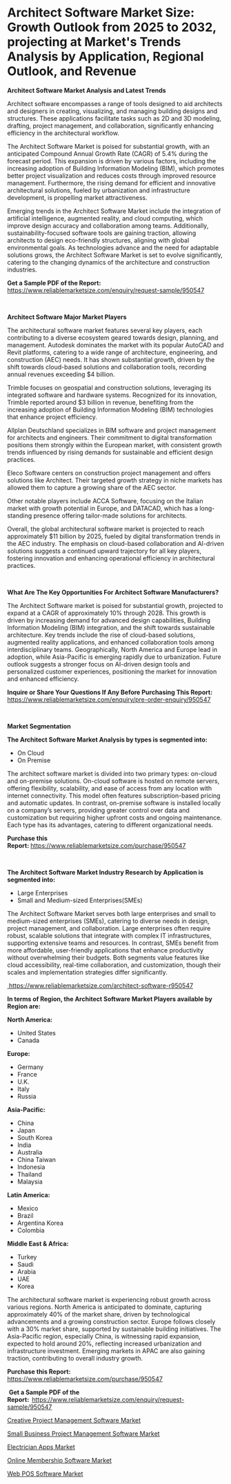 <p><h1>Architect Software Market Size: Growth Outlook from 2025 to 2032, projecting at Market's Trends Analysis by Application, Regional Outlook, and Revenue</h1></p><p><strong>Architect Software Market Analysis and Latest Trends</strong></p>
<p><p>Architect software encompasses a range of tools designed to aid architects and designers in creating, visualizing, and managing building designs and structures. These applications facilitate tasks such as 2D and 3D modeling, drafting, project management, and collaboration, significantly enhancing efficiency in the architectural workflow.</p><p>The Architect Software Market is poised for substantial growth, with an anticipated Compound Annual Growth Rate (CAGR) of 5.4% during the forecast period. This expansion is driven by various factors, including the increasing adoption of Building Information Modeling (BIM), which promotes better project visualization and reduces costs through improved resource management. Furthermore, the rising demand for efficient and innovative architectural solutions, fueled by urbanization and infrastructure development, is propelling market attractiveness.</p><p>Emerging trends in the Architect Software Market include the integration of artificial intelligence, augmented reality, and cloud computing, which improve design accuracy and collaboration among teams. Additionally, sustainability-focused software tools are gaining traction, allowing architects to design eco-friendly structures, aligning with global environmental goals. As technologies advance and the need for adaptable solutions grows, the Architect Software Market is set to evolve significantly, catering to the changing dynamics of the architecture and construction industries.</p></p>
<p><strong>Get a Sample PDF of the Report:&nbsp;</strong> <a href="https://www.reliablemarketsize.com/enquiry/request-sample/950547?utm_campaign=2038&utm_medium=2&utm_source=Github&utm_content=ia&utm_term=06032025&utm_id=architect-software">https://www.reliablemarketsize.com/enquiry/request-sample/950547</a></p>
<p>&nbsp;</p>
<p><strong>Architect Software Major Market Players</strong></p>
<p><p>The architectural software market features several key players, each contributing to a diverse ecosystem geared towards design, planning, and management. Autodesk dominates the market with its popular AutoCAD and Revit platforms, catering to a wide range of architecture, engineering, and construction (AEC) needs. It has shown substantial growth, driven by the shift towards cloud-based solutions and collaboration tools, recording annual revenues exceeding $4 billion.</p><p>Trimble focuses on geospatial and construction solutions, leveraging its integrated software and hardware systems. Recognized for its innovation, Trimble reported around $3 billion in revenue, benefiting from the increasing adoption of Building Information Modeling (BIM) technologies that enhance project efficiency.</p><p>Allplan Deutschland specializes in BIM software and project management for architects and engineers. Their commitment to digital transformation positions them strongly within the European market, with consistent growth trends influenced by rising demands for sustainable and efficient design practices.</p><p>Eleco Software centers on construction project management and offers solutions like Architect. Their targeted growth strategy in niche markets has allowed them to capture a growing share of the AEC sector.</p><p>Other notable players include ACCA Software, focusing on the Italian market with growth potential in Europe, and DATACAD, which has a long-standing presence offering tailor-made solutions for architects.</p><p>Overall, the global architectural software market is projected to reach approximately $11 billion by 2025, fueled by digital transformation trends in the AEC industry. The emphasis on cloud-based collaboration and AI-driven solutions suggests a continued upward trajectory for all key players, fostering innovation and enhancing operational efficiency in architectural practices.</p></p>
<p>&nbsp;</p>
<p><strong>What Are The Key Opportunities For Architect Software Manufacturers?</strong></p>
<p><p>The Architect Software market is poised for substantial growth, projected to expand at a CAGR of approximately 10% through 2028. This growth is driven by increasing demand for advanced design capabilities, Building Information Modeling (BIM) integration, and the shift towards sustainable architecture. Key trends include the rise of cloud-based solutions, augmented reality applications, and enhanced collaboration tools among interdisciplinary teams. Geographically, North America and Europe lead in adoption, while Asia-Pacific is emerging rapidly due to urbanization. Future outlook suggests a stronger focus on AI-driven design tools and personalized customer experiences, positioning the market for innovation and enhanced efficiency.</p></p>
<p><strong>Inquire or Share Your Questions If Any Before Purchasing This Report:</strong> <a href="https://www.reliablemarketsize.com/enquiry/pre-order-enquiry/950547?utm_campaign=2038&utm_medium=2&utm_source=Github&utm_content=ia&utm_term=06032025&utm_id=architect-software">https://www.reliablemarketsize.com/enquiry/pre-order-enquiry/950547</a></p>
<p>&nbsp;</p>
<p><strong>Market Segmentation</strong></p>
<p><strong>The Architect Software Market Analysis by types is segmented into:</strong></p>
<p><ul><li>On Cloud</li><li>On Premise</li></ul></p>
<p><p>The architect software market is divided into two primary types: on-cloud and on-premise solutions. On-cloud software is hosted on remote servers, offering flexibility, scalability, and ease of access from any location with internet connectivity. This model often features subscription-based pricing and automatic updates. In contrast, on-premise software is installed locally on a company’s servers, providing greater control over data and customization but requiring higher upfront costs and ongoing maintenance. Each type has its advantages, catering to different organizational needs.</p></p>
<p><strong>Purchase this Report:&nbsp;</strong><a href="https://www.reliablemarketsize.com/purchase/950547?utm_campaign=2038&utm_medium=2&utm_source=Github&utm_content=ia&utm_term=06032025&utm_id=architect-software">https://www.reliablemarketsize.com/purchase/950547</a></p>
<p>&nbsp;</p>
<p><strong>The Architect Software Market Industry Research by Application is segmented into:</strong></p>
<p><ul><li>Large Enterprises</li><li>Small and Medium-sized Enterprises(SMEs)</li></ul></p>
<p><p>The Architect Software Market serves both large enterprises and small to medium-sized enterprises (SMEs), catering to diverse needs in design, project management, and collaboration. Large enterprises often require robust, scalable solutions that integrate with complex IT infrastructures, supporting extensive teams and resources. In contrast, SMEs benefit from more affordable, user-friendly applications that enhance productivity without overwhelming their budgets. Both segments value features like cloud accessibility, real-time collaboration, and customization, though their scales and implementation strategies differ significantly.</p></p>
<p><a href="https://www.reliablemarketsize.com/architect-software-r950547?utm_campaign=2038&utm_medium=2&utm_source=Github&utm_content=ia&utm_term=06032025&utm_id=architect-software">&nbsp;https://www.reliablemarketsize.com/architect-software-r950547</a></p>
<p><strong>In terms of Region, the Architect Software Market Players available by Region are:</strong></p>
<p>
    <p> <strong> North America: </strong>
        <ul>
            <li>United States</li>
            <li>Canada</li>
        </ul>
        </p> 
    <p> <strong> Europe: </strong>
        <ul>
            <li>Germany</li>
            <li>France</li>
            <li>U.K.</li>
            <li>Italy</li>
            <li>Russia</li>
        </ul>
        </p> 
    <p> <strong> Asia-Pacific: </strong>
        <ul>
            <li>China</li>
            <li>Japan</li>
            <li>South Korea</li>
            <li>India</li>
            <li>Australia</li>
            <li>China Taiwan</li>
            <li>Indonesia</li>
            <li>Thailand</li>
            <li>Malaysia</li>
        </ul>
        </p> 
    <p> <strong> Latin America: </strong>
        <ul>
            <li>Mexico</li>
            <li>Brazil</li>
            <li>Argentina Korea</li>
            <li>Colombia</li>
        </ul>
        </p> 
    <p> <strong> Middle East & Africa: </strong>
        <ul>
            <li>Turkey</li>
            <li>Saudi</li>
            <li>Arabia</li>
            <li>UAE</li>
            <li>Korea</li>
        </ul>
    </p>
    </p>
<p><p>The architectural software market is experiencing robust growth across various regions. North America is anticipated to dominate, capturing approximately 40% of the market share, driven by technological advancements and a growing construction sector. Europe follows closely with a 30% market share, supported by sustainable building initiatives. The Asia-Pacific region, especially China, is witnessing rapid expansion, expected to hold around 20%, reflecting increased urbanization and infrastructure investment. Emerging markets in APAC are also gaining traction, contributing to overall industry growth.</p></p>
<p><strong>Purchase this Report: </strong><a href="https://www.reliablemarketsize.com/purchase/950547?utm_campaign=2038&utm_medium=2&utm_source=Github&utm_content=ia&utm_term=06032025&utm_id=architect-software">https://www.reliablemarketsize.com/purchase/950547</a></p>
<p>&nbsp;<strong>Get a Sample PDF of the Report:&nbsp;&nbsp;</strong><a href="https://www.reliablemarketsize.com/enquiry/request-sample/950547?utm_campaign=2038&utm_medium=2&utm_source=Github&utm_content=ia&utm_term=06032025&utm_id=architect-software">https://www.reliablemarketsize.com/enquiry/request-sample/950547</a></p>
<p><strong></strong></p>
<p><p><a href="https://github.com/ranewknaller/Market-Research-Report-List-1/blob/main/creative-project-management-software-market.md?utm_campaign=2038&utm_medium=2&utm_source=Github&utm_content=ia&utm_term=06032025&utm_id=architect-software">Creative Project Management Software Market</a></p><p><a href="https://github.com/santosh758595/Market-Research-Report-List-7/blob/main/small-business-project-management-software-market.md?utm_campaign=2038&utm_medium=2&utm_source=Github&utm_content=ia&utm_term=06032025&utm_id=architect-software">Small Business Project Management Software Market</a></p><p><a href="https://github.com/sahoolipko6f/Market-Research-Report-List-1/blob/main/electrician-apps-market.md?utm_campaign=2038&utm_medium=2&utm_source=Github&utm_content=ia&utm_term=06032025&utm_id=architect-software">Electrician Apps Market</a></p><p><a href="https://github.com/rogetspate12/Market-Research-Report-List-1/blob/main/online-membership-software-market.md?utm_campaign=2038&utm_medium=2&utm_source=Github&utm_content=ia&utm_term=06032025&utm_id=architect-software">Online Membership Software Market</a></p><p><a href="https://github.com/iontahoehlct/Market-Research-Report-List-1/blob/main/web-pos-software-market.md?utm_campaign=2038&utm_medium=2&utm_source=Github&utm_content=ia&utm_term=06032025&utm_id=architect-software">Web POS Software Market</a></p></p>
